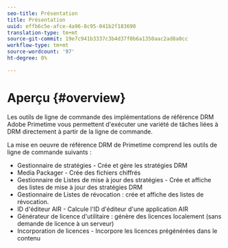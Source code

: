 ```yaml
---
seo-title: Présentation
title: Présentation
uuid: effb6c5e-afce-4a96-8c95-041b2f183690
translation-type: tm+mt
source-git-commit: 19e7c941b3337c3b4d37f0b6a1350aac2ad8a0cc
workflow-type: tm+mt
source-wordcount: '97'
ht-degree: 0%

---
```



# Aperçu {#overview}

Les outils de ligne de commande des implémentations de référence DRM Adobe Primetime vous permettent d&#39;exécuter une variété de tâches liées à DRM directement à partir de la ligne de commande.

La mise en oeuvre de référence DRM de Primetime comprend les outils de ligne de commande suivants :

* Gestionnaire de stratégies - Crée et gère les stratégies DRM
* Media Packager - Crée des fichiers chiffrés
* Gestionnaire de Listes de mise à jour des stratégies - Crée et affiche des listes de mise à jour des stratégies DRM
* Gestionnaire de Listes de révocation : crée et affiche des listes de révocation.
* ID d&#39;éditeur AIR - Calcule l&#39;ID d&#39;éditeur d&#39;une application AIR
* Générateur de licence d&#39;utilitaire : génère des licences localement (sans demande de licence à un serveur)
* Incorporation de licences - Incorpore les licences prégénérées dans le contenu